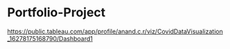 # Portfolio-Project

https://public.tableau.com/app/profile/anand.c.r/viz/CovidDataVisualization_16278175168790/Dashboard1


